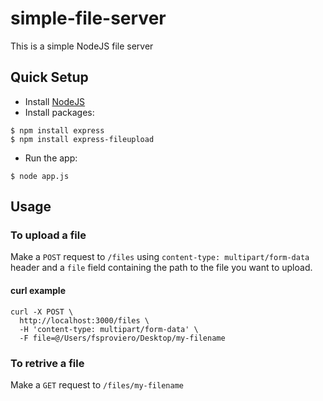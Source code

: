 # simple-file-server
This is a simple NodeJS file server

## Quick Setup

* Install <a href="https://nodejs.org/en/download/">NodeJS</a>
* Install packages:
```
$ npm install express
$ npm install express-fileupload
```
* Run the app:
```
$ node app.js
```

## Usage

### To upload a file
Make a `POST` request to `/files` using `content-type: multipart/form-data` header and a `file` field containing the path to the file you want to upload.

#### curl example
```
curl -X POST \
  http://localhost:3000/files \
  -H 'content-type: multipart/form-data' \
  -F file=@/Users/fsproviero/Desktop/my-filename
```

### To retrive a file
Make a `GET` request to `/files/my-filename`
